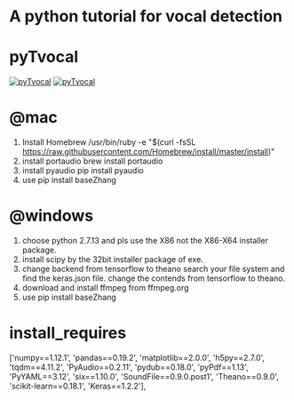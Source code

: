 # A python tutorial for vocal detection

# pyTvocal
[![pyTvocal](https://img.shields.io/pypi/v/pyTvocal.svg)](https://pypi.python.org/pypi/pyTvocal)
[![pyTvocal](https://img.shields.io/pypi/dm/pyTvocalg.svg "PyPi Downloads")](https://pypi.python.org/pypi/pyTvocal)

# @mac

1. Install Homebrew
    /usr/bin/ruby -e "$(curl -fsSL https://raw.githubusercontent.com/Homebrew/install/master/install)"
2. install portaudio
    brew install portaudio
3. install pyaudio
    pip install pyaudio
4. use pip install baseZhang

# @windows

1. choose python 2.7.13 and pls use the X86 not the X86-X64 installer package.
2. install scipy by the 32bit installer package of exe.
3. change backend from tensorflow to theano
    search your file system and find the keras.json file. change the contends from tensorflow to theano.
4. download and install ffmpeg from ffmpeg.org
5. use pip install baseZhang

# install_requires

['numpy==1.12.1', 'pandas==0.19.2', 'matplotlib==2.0.0', 'h5py==2.7.0', 'tqdm==4.11.2',
                      'PyAudio==0.2.11', 'pydub==0.18.0', 'pyPdf==1.13', 'PyYAML==3.12', 'six==1.10.0',
                      'SoundFile==0.9.0.post1', 'Theano==0.9.0', 'scikit-learn==0.18.1', 'Keras==1.2.2'],
 